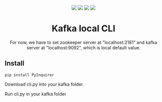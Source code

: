 <div align="center">
<p>
    <img src="https://github.com/Alfex4936/Kafka-Local-CLI/imgs/MAIN.png">
    <img src="https://github.com/Alfex4936/Kafka-Local-CLI/imgs/SERVER_RUN.png">
    <img src="https://github.com/Alfex4936/Kafka-Local-CLI/imgs/SERVER_OFF.png">
    <img src="https://github.com/Alfex4936/Kafka-Local-CLI/imgs/TOPIC_CREATE.png">
</p>
<h1>Kafka local CLI</h1>

For now, we have to set zookeeper server at "localhost:2181" and kafka server at "localhost:9092", which is local default value.

</div>

## Install

```console
pip install PyInquirer
```

Download cli.py into your kafka folder.

Run cli.py in your kafka folder
